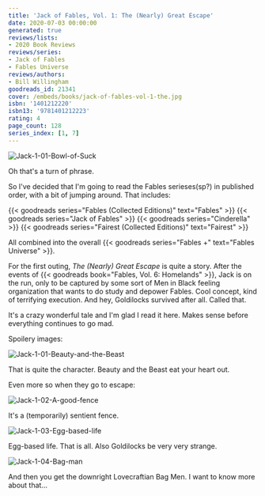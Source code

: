 ```yaml
---
title: 'Jack of Fables, Vol. 1: The (Nearly) Great Escape'
date: 2020-07-03 00:00:00
generated: true
reviews/lists:
- 2020 Book Reviews
reviews/series:
- Jack of Fables
- Fables Universe
reviews/authors:
- Bill Willingham
goodreads_id: 21341
cover: /embeds/books/jack-of-fables-vol-1-the.jpg
isbn: '1401212220'
isbn13: '9781401212223'
rating: 4
page_count: 128
series_index: [1, 7]
---
```

![Jack-1-01-Bowl-of-Suck](/embeds/books/attachments/jack-1-01-bowl-of-suck.jpg)  

Oh that's a turn of phrase.  

<!--more-->

So I've decided that I'm going to read the Fables serieses(sp?) in published order, with a bit of jumping around. That includes:  

{{< goodreads series="Fables (Collected Editions)" text="Fables" >}}   {{< goodreads series="Jack of Fables" >}}   {{< goodreads series="Cinderella" >}}   {{< goodreads series="Fairest (Collected Editions)" text="Fairest" >}}  

All combined into the overall {{< goodreads series="Fables +" text="Fables Universe" >}}.  

For the first outing, *The (Nearly) Great Escape* is quite a story. After the events of {{< goodreads book="Fables, Vol. 6: Homelands" >}}, Jack is on the run, only to be captured by some sort of Men in Black feeling organization that wants to do study and depower Fables. Cool concept, kind of terrifying execution. And hey, Goldilocks survived after all. Called that.  

It's a crazy wonderful tale and I'm glad I read it here. Makes sense before everything continues to go mad.  

Spoilery images:  

![Jack-1-01-Beauty-and-the-Beast](/embeds/books/attachments/jack-1-01-beauty-and-the-beast.jpg)  

That is quite the character. Beauty and the Beast eat your heart out.  

Even more so when they go to escape:  

![Jack-1-02-A-good-fence](/embeds/books/attachments/jack-1-02-a-good-fence.jpg)  

It's a (temporarily) sentient fence.  

![Jack-1-03-Egg-based-life](/embeds/books/attachments/jack-1-03-egg-based-life.jpg)  

Egg-based life. That is all. Also Goldilocks be very very strange.  

![Jack-1-04-Bag-man](/embeds/books/attachments/jack-1-04-bag-man.jpg)  

And then you get the downright Lovecraftian Bag Men. I want to know more about that...